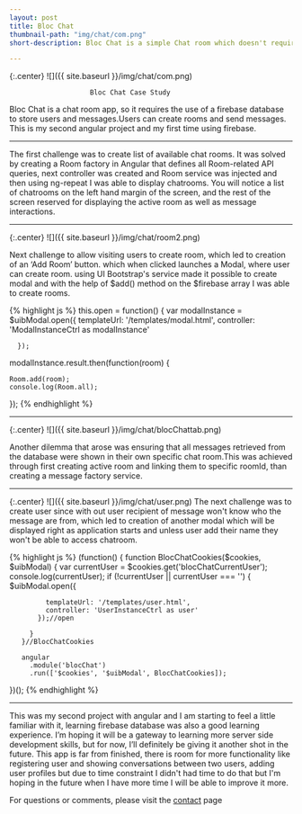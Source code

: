 ```yaml
---
layout: post
title: Bloc Chat
thumbnail-path: "img/chat/com.png"
short-description: Bloc Chat is a simple Chat room which doesn't require registration to start chatting.

---
```


{:.center}
![]({{ site.baseurl }}/img/chat/com.png)

                        Bloc Chat Case Study

 Bloc Chat is a chat room app, so it requires the use of a firebase database to store users and messages.Users can create rooms and send messages. This is my second angular project and my first time using firebase.

----

 The first challenge was to create list of available chat rooms. It was solved by creating a Room factory in Angular that defines all Room-related API queries, next controller was created and Room service was injected and then using ng-repeat I was able to display chatrooms.  You will notice a list of chatrooms on the left hand margin of the screen, and the rest of the screen reserved for displaying the active room as well as message interactions.



---
{:.center}
![]({{ site.baseurl }}/img/chat/room2.png)

 Next challenge to allow visiting users to create room, which led to creation of an ‘Add Room’ button. which when clicked launches a Modal, where user can create room. using UI Bootstrap's service made it possible to create modal and with the help of $add() method on the $firebase array I was able to create rooms.

{% highlight js %}
  this.open = function() {
    var modalInstance = $uibModal.open({
      templateUrl: '/templates/modal.html',
      controller: 'ModalInstanceCtrl as modalInstance'

      });

  modalInstance.result.then(function(room) {

    Room.add(room);
    console.log(Room.all);
  });
{% endhighlight %}


 ---
 {:.center}
 ![]({{ site.baseurl }}/img/chat/blocChattab.png)

 Another dilemma that arose was ensuring that all messages retrieved from the database were shown in their own specific chat room.This was achieved through first creating active room and linking them to specific roomId, than creating a message factory service.



---
{:.center}
![]({{ site.baseurl }}/img/chat/user.png)
 The next challenge was to create user since with out user recipient of message won't know who the message are from, which led to creation of another modal which will be displayed right as application starts and unless user add their name they won't be able to access chatroom.


{% highlight js %}
 (function() {
      function BlocChatCookies($cookies, $uibModal) {
         var currentUser = $cookies.get('blocChatCurrentUser');
          console.log(currentUser);
         if (!currentUser || currentUser === '') {
           $uibModal.open({

             templateUrl: '/templates/user.html',
             controller: 'UserInstanceCtrl as user'
           });//open

         }
       }//BlocChatCookies

       angular
         .module('blocChat')
         .run(['$cookies', '$uibModal', BlocChatCookies]);
 })();
 {% endhighlight %}




---


This was my second project with angular and I am starting to feel a little familiar with it, learning firebase database was also a good learning experience. I’m hoping it will be a gateway to learning more server side development skills, but for now, I’ll definitely be giving it another shot in the future. This app is far from finished, there is room for more functionality like registering user and showing conversations between two users, adding user profiles but due to time constraint I didn't had time to do that but I'm hoping in the future when I have more time I will be able to improve it more.


For questions or comments, please visit the [contact](/contact/) page

